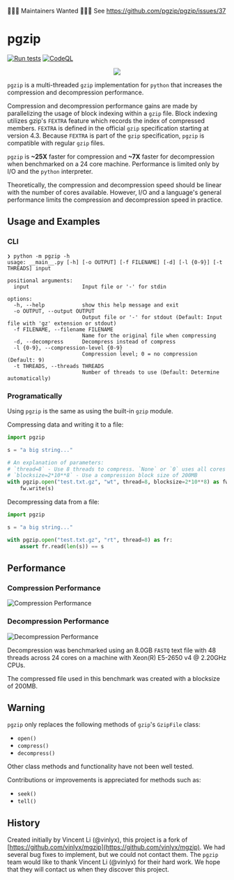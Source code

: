 👷👷👷 Maintainers Wanted 👷👷👷 See https://github.com/pgzip/pgzip/issues/37

# pgzip

[![Run tests](https://github.com/pgzip/pgzip/actions/workflows/python-tests.yml/badge.svg)](https://github.com/pgzip/pgzip/actions/workflows/python-tests.yml)
[![CodeQL](https://github.com/pgzip/pgzip/actions/workflows/codeql-analysis.yml/badge.svg)](https://github.com/pgzip/pgzip/actions/workflows/codeql-analysis.yml)

<p align="center">
  <img src="pgzip_logo.png" />
</p>

`pgzip` is a multi-threaded `gzip` implementation for `python` that increases the compression and decompression performance.

Compression and decompression performance gains are made by parallelizing the usage of block indexing within a `gzip` file. Block indexing utilizes gzip's `FEXTRA` feature which records the index of compressed members. `FEXTRA` is defined in the official `gzip` specification starting at version 4.3. Because `FEXTRA` is part of the `gzip` specification, `pgzip` is compatible with regular `gzip` files.

`pgzip` is **~25X** faster for compression and **~7X** faster for decompression when benchmarked on a 24 core machine. Performance is limited only by I/O and the `python` interpreter.

Theoretically, the compression and decompression speed should be linear with the number of cores available. However, I/O and a language's general performance limits the compression and decompression speed in practice.

## Usage and Examples

### CLI

```
❯ python -m pgzip -h
usage: __main__.py [-h] [-o OUTPUT] [-f FILENAME] [-d] [-l {0-9}] [-t THREADS] input

positional arguments:
  input                 Input file or '-' for stdin

options:
  -h, --help            show this help message and exit
  -o OUTPUT, --output OUTPUT
                        Output file or '-' for stdout (Default: Input file with 'gz' extension or stdout)
  -f FILENAME, --filename FILENAME
                        Name for the original file when compressing
  -d, --decompress      Decompress instead of compress
  -l {0-9}, --compression-level {0-9}
                        Compression level; 0 = no compression (Default: 9)
  -t THREADS, --threads THREADS
                        Number of threads to use (Default: Determine automatically)
```

### Programatically

Using `pgzip` is the same as using the built-in `gzip` module.

Compressing data and writing it to a file:

```python
import pgzip

s = "a big string..."

# An explanation of parameters:
# `thread=8` - Use 8 threads to compress. `None` or `0` uses all cores (default)
# `blocksize=2*10**8` - Use a compression block size of 200MB
with pgzip.open("test.txt.gz", "wt", thread=8, blocksize=2*10**8) as fw:
    fw.write(s)
```

Decompressing data from a file:

```python
import pgzip

s = "a big string..."

with pgzip.open("test.txt.gz", "rt", thread=8) as fr:
    assert fr.read(len(s)) == s
```

## Performance

### Compression Performance

![Compression Performance](CompressionBenchmark.png)

### Decompression Performance

![Decompression Performance](DecompressionBenchmark.png)

Decompression was benchmarked using an 8.0GB `FASTQ` text file with 48 threads across 24 cores on a machine with Xeon(R) E5-2650 v4 @ 2.20GHz CPUs.

The compressed file used in this benchmark was created with a blocksize of 200MB.

## Warning

`pgzip` only replaces the following methods of `gzip`'s `GzipFile` class:

- `open()`
- `compress()`
- `decompress()`

Other class methods and functionality have not been well tested.

Contributions or improvements is appreciated for methods such as:

- `seek()`
- `tell()`

## History

Created initially by Vincent Li (@vinlyx), this project is a fork of [https://github.com/vinlyx/mgzip](https://github.com/vinlyx/mgzip). We had several bug fixes to implement, but we could not contact them. The `pgzip` team would like to thank Vincent Li (@vinlyx) for their hard work. We hope that they will contact us when they discover this project.
